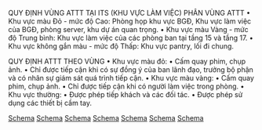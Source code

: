 QUY ĐỊNH VÙNG ATTT TẠI ITS (KHU VỰC LÀM VIỆC)
PHÂN VÙNG ATTT
• Khu vực màu Đỏ - mức độ Cao: Phòng họp khu vực BGĐ, Khu vực làm việc của BGĐ, phòng server, khu dự án quan trọng.
• Khu vực màu Vàng - mức độ Trung bình: Khu vực làm việc của các phòng ban tại tầng 15 và tầng 17.
• Khu vực không gắn màu - mức độ Thấp: Khu vực pantry, lối đi chung.

QUY ĐỊNH ATTT THEO VÙNG
• Khu vực màu đỏ:
  • Cấm quay phim, chụp ảnh.
  • Chỉ được tiếp cận khi có sự đồng ý của ban lãnh đạo, trưởng bộ phận và có nhân sự giám sát quá trình tiếp cận.
• Khu vực màu vàng:
  • Cấm quay phim, chụp ảnh.
  • Chỉ được tiếp cận khi có người làm việc trong phòng.
• Khu vực thường:
  • Được phép tiếp khách và các đối tác.
  • Được phép sử dụng các thiết bị cầm tay.

[Schema](page_42_img_0.png)
[Schema](page_42_img_1.png)
[Schema](page_42_img_2.png)
[Schema](page_42_img_3.png)
[Schema](page_42_img_4.png)
[Schema](page_42_img_5.png)
[Schema](page_42_img_6.png)

